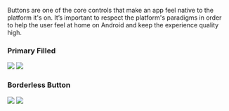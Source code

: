 Buttons are one of the core controls that make an app feel native to the platform it's on. It’s important to respect the platform's paradigms in order to help the user feel at home on Android and keep the experience quality high.

<DisplayToggle onText="Dark" offText="Light" label="Theme Switcher">

### Primary Filled

<img className="off" src="https://static2.sharepointonline.com/files/fabric/fabric-website/images/controls/android/updated/img_button_01_primaryfilled_light.png?text=LightMode" />
<img className="on" src="https://static2.sharepointonline.com/files/fabric/fabric-website/images/controls/android/updated/img_button_01_primaryfilled_dark.png?text=DarkMode" />

### Borderless Button

<img className="off" src="https://static2.sharepointonline.com/files/fabric/fabric-website/images/controls/android/updated/img_button_02_borderless_light.png?text=LightMode" />
<img className="on" src="https://static2.sharepointonline.com/files/fabric/fabric-website/images/controls/android/updated/img_button_02_borderless_dark.png?text=DarkMode" />

</DisplayToggle>
